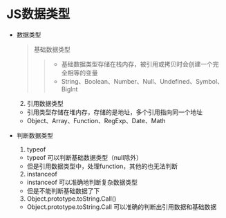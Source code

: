 # JS数据类型
* 数据类型
  > 基础数据类型
    > > + 基础数据类型存储在栈内存，被引用或拷贝时会创建一个完全相等的变量
    > > + String、Boolean、Number、Null、Undefined、Symbol、Biglnt

  2. 引用数据类型
    - 引用类型存储在堆内存，存储的是地址，多个引用指向同一个地址
    - Object、Array、Function、RegExp、Date、Math

* 判断数据类型
  1. typeof
    - typeof 可以判断基础数据类型（null除外）
    - 但是引用数据类型中，处理function，其他的也无法判断

  2. instanceof 
    - instanceof 可以准确地判断复杂数据类型
    - 但是不能判断基础数据了下

  3. Object.prototype.toString.Call()
    - Object.prototype.toString.Call 可以准确的判断出引用数据和基础数据